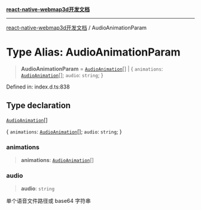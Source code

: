 [**react-native-webmap3d开发文档**](../README.md)

***

[react-native-webmap3d开发文档](../globals.md) / AudioAnimationParam

# Type Alias: AudioAnimationParam

> **AudioAnimationParam** = [`AudioAnimation`](../interfaces/AudioAnimation.md)[] \| \{ `animations`: [`AudioAnimation`](../interfaces/AudioAnimation.md)[]; `audio`: `string`; \}

Defined in: index.d.ts:838

## Type declaration

[`AudioAnimation`](../interfaces/AudioAnimation.md)[]

\{ `animations`: [`AudioAnimation`](../interfaces/AudioAnimation.md)[]; `audio`: `string`; \}

### animations

> **animations**: [`AudioAnimation`](../interfaces/AudioAnimation.md)[]

### audio

> **audio**: `string`

单个语音文件路径或 base64 字符串
